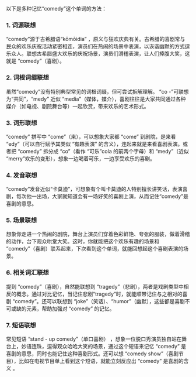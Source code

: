 以下是多种记忆“comedy”这个单词的方法：
### 1. 词源联想
“comedy”源于古希腊语“kōmōidia” ，原义与狂欢庆典有关。古希腊的喜剧常与民众的欢乐庆祝活动紧密相连，演员们在热闹的场景中表演，以诙谐幽默的方式逗乐众人。联想古希腊盛大欢乐的庆祝场景，演员们滑稽表演，让人们捧腹大笑，这就是 “comedy”（喜剧）。
### 2. 词根词缀联想
虽然“comedy”没有特别典型常见的词根词缀，但可尝试拆解理解。 “co -”可联想为“共同”，“medy” 近似 “media”（媒体，媒介），喜剧往往是大家共同通过各种媒介（如电视、剧院舞台等）一起欣赏，带来欢乐的艺术形式。
### 3. 词形联想
“comedy” 拼写中 “come”（来），可以想象大家都 “come” 到剧院，是来看 “edy”（可以自行赋予其类似 “有趣表演” 的含义），连起来就是来看喜剧表演。或者把 “comedy” 拆分成 “co”（看作 “可乐”cola 的前两个字母）和 “medy”（近似 “merry”欢乐的变形），想象一边喝着可乐，一边享受欢乐的喜剧。 
### 4. 发音联想
“comedy”发音近似“卡莫迪”，可想象有个叫卡莫迪的人特别擅长讲笑话，表演喜剧，每次他一出场，大家就知道会有一场好笑的喜剧上演，从而记住“comedy”是喜剧的意思。
### 5. 场景联想
想象你走进一个热闹的剧院，舞台上演员们穿着色彩鲜艳、夸张的服装，做着滑稽的动作，台下观众哄堂大笑。这时，你就能把这个欢乐有趣的场景和 “comedy”（喜剧）联系起来，下次看到这个单词，就能回想起这个喜剧表演的场景。 
### 6. 相关词汇联想
提到 “comedy”（喜剧），自然能联想到 “tragedy”（悲剧），两者是戏剧类型中相反的概念。通过对比记忆，当记住悲剧“tragedy”时，就能顺带记住与之相对的喜剧 “comedy”。还可以联想到 “joke”（笑话）、“humor”（幽默），这些都是喜剧不可或缺的元素，帮助加强对 “comedy” 的记忆。 
### 7. 短语联想
常见短语 “stand - up comedy”（单口喜剧） ，想象一位脱口秀演员独自站在舞台上，妙语连珠，逗得观众哈哈大笑的场景，通过这个短语来记忆 “comedy” 是喜剧的意思，同时也能记住这种喜剧形式。还可以想 “comedy show”（喜剧节目），比如在电视节目单上看到这个短语，就能立刻反应出 “comedy” 是喜剧的含义 。 